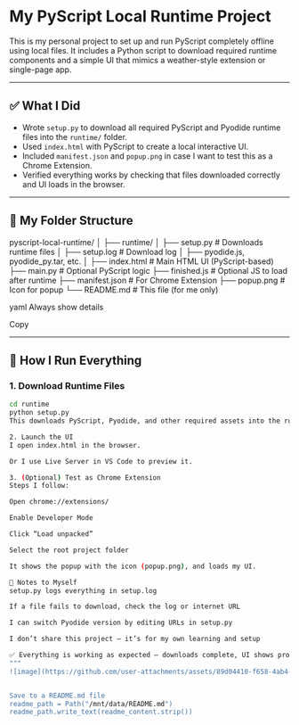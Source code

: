 
# My PyScript Local Runtime Project

This is my personal project to set up and run PyScript completely offline using local files. It includes a Python script to download required runtime components and a simple UI that mimics a weather-style extension or single-page app.

---

## ✅ What I Did

- Wrote `setup.py` to download all required PyScript and Pyodide runtime files into the `runtime/` folder.
- Used `index.html` with PyScript to create a local interactive UI.
- Included `manifest.json` and `popup.png` in case I want to test this as a Chrome Extension.
- Verified everything works by checking that files downloaded correctly and UI loads in the browser.

---

## 📁 My Folder Structure

pyscript-local-runtime/
│
├── runtime/
│ ├── setup.py # Downloads runtime files
│ ├── setup.log # Download log
│ ├── pyodide.js, pyodide_py.tar, etc.
│
├── index.html # Main HTML UI (PyScript-based)
├── main.py # Optional PyScript logic
├── finished.js # Optional JS to load after runtime
├── manifest.json # For Chrome Extension
├── popup.png # Icon for popup
└── README.md # This file (for me only)

yaml
Always show details

Copy

---


## 🧪 How I Run Everything

### 1. Download Runtime Files

```bash
cd runtime
python setup.py
This downloads PyScript, Pyodide, and other required assets into the runtime/ folder.

2. Launch the UI
I open index.html in the browser.

Or I use Live Server in VS Code to preview it.

3. (Optional) Test as Chrome Extension
Steps I follow:

Open chrome://extensions/

Enable Developer Mode

Click “Load unpacked”

Select the root project folder

It shows the popup with the icon (popup.png), and loads my UI.

🧾 Notes to Myself
setup.py logs everything in setup.log

If a file fails to download, check the log or internet URL

I can switch Pyodide version by editing URLs in setup.py

I don’t share this project — it’s for my own learning and setup

✅ Everything is working as expected — downloads complete, UI shows properly, and the project runs fully offline after setup.
"""
![image](https://github.com/user-attachments/assets/89d04410-f658-4ab4-85c0-14dcfc542942)


Save to a README.md file
readme_path = Path("/mnt/data/README.md")
readme_path.write_text(readme_content.strip())

